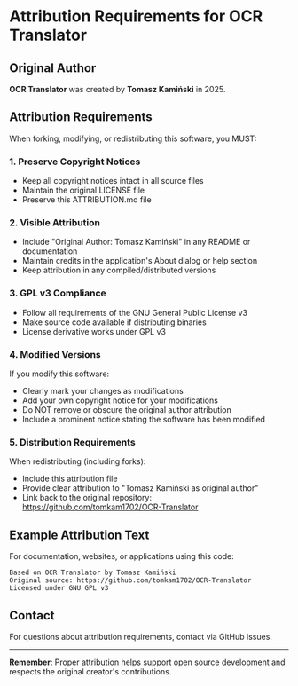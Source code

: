 # Attribution Requirements for OCR Translator

## Original Author
**OCR Translator** was created by **Tomasz Kamiński** in 2025.

## Attribution Requirements

When forking, modifying, or redistributing this software, you MUST:

### 1. Preserve Copyright Notices
- Keep all copyright notices intact in all source files
- Maintain the original LICENSE file
- Preserve this ATTRIBUTION.md file

### 2. Visible Attribution
- Include "Original Author: Tomasz Kamiński" in any README or documentation
- Maintain credits in the application's About dialog or help section
- Keep attribution in any compiled/distributed versions

### 3. GPL v3 Compliance
- Follow all requirements of the GNU General Public License v3
- Make source code available if distributing binaries
- License derivative works under GPL v3

### 4. Modified Versions
If you modify this software:
- Clearly mark your changes as modifications
- Add your own copyright notice for your modifications
- Do NOT remove or obscure the original author attribution
- Include a prominent notice stating the software has been modified

### 5. Distribution Requirements
When redistributing (including forks):
- Include this attribution file
- Provide clear attribution to "Tomasz Kamiński as original author"
- Link back to the original repository: https://github.com/tomkam1702/OCR-Translator

## Example Attribution Text

For documentation, websites, or applications using this code:

```
Based on OCR Translator by Tomasz Kamiński
Original source: https://github.com/tomkam1702/OCR-Translator
Licensed under GNU GPL v3
```

## Contact
For questions about attribution requirements, contact via GitHub issues.

---
**Remember**: Proper attribution helps support open source development and respects the original creator's contributions.
